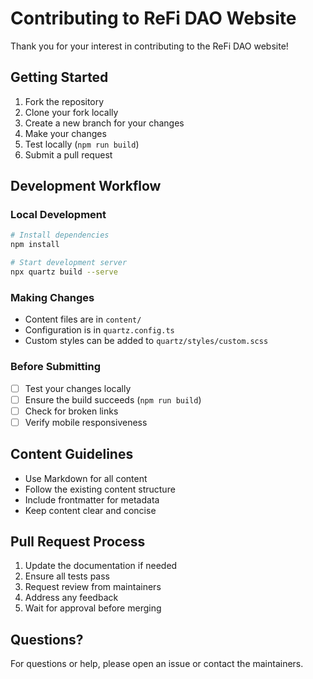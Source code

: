 # Contributing to ReFi DAO Website

Thank you for your interest in contributing to the ReFi DAO website!

## Getting Started

1. Fork the repository
2. Clone your fork locally
3. Create a new branch for your changes
4. Make your changes
5. Test locally (`npm run build`)
6. Submit a pull request

## Development Workflow

### Local Development

```bash
# Install dependencies
npm install

# Start development server
npx quartz build --serve
```

### Making Changes

- Content files are in `content/`
- Configuration is in `quartz.config.ts`
- Custom styles can be added to `quartz/styles/custom.scss`

### Before Submitting

- [ ] Test your changes locally
- [ ] Ensure the build succeeds (`npm run build`)
- [ ] Check for broken links
- [ ] Verify mobile responsiveness

## Content Guidelines

- Use Markdown for all content
- Follow the existing content structure
- Include frontmatter for metadata
- Keep content clear and concise

## Pull Request Process

1. Update the documentation if needed
2. Ensure all tests pass
3. Request review from maintainers
4. Address any feedback
5. Wait for approval before merging

## Questions?

For questions or help, please open an issue or contact the maintainers.

